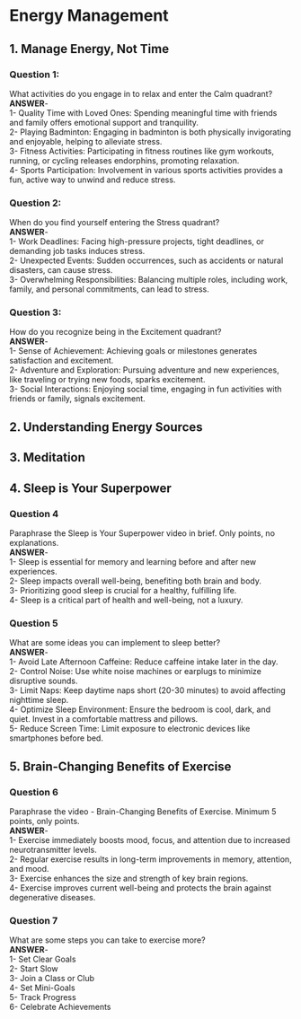 # Energy Management
## 1. Manage Energy, Not Time
### Question 1:
What activities do you engage in to relax and enter the Calm quadrant?<br>
**ANSWER**- <br>
1- Quality Time with Loved Ones: Spending meaningful time with friends and family offers emotional support and tranquility.<br>
2- Playing Badminton: Engaging in badminton is both physically invigorating and enjoyable, helping to alleviate stress.<br>
3- Fitness Activities: Participating in fitness routines like gym workouts, running, or cycling releases endorphins, promoting relaxation.<br>
4- Sports Participation: Involvement in various sports activities provides a fun, active way to unwind and reduce stress.<br>
### Question 2:
When do you find yourself entering the Stress quadrant? <br>
**ANSWER**- <br>
1- Work Deadlines: Facing high-pressure projects, tight deadlines, or demanding job tasks induces stress.<br>
2- Unexpected Events: Sudden occurrences, such as accidents or natural disasters, can cause stress.<br>
3- Overwhelming Responsibilities: Balancing multiple roles, including work, family, and personal commitments, can lead to stress.<br>
### Question 3:
How do you recognize being in the Excitement quadrant?<br>
**ANSWER**-<br>
1- Sense of Achievement: Achieving goals or milestones generates satisfaction and excitement.<br>
2- Adventure and Exploration: Pursuing adventure and new experiences, like traveling or trying new foods, sparks excitement.<br>
3- Social Interactions: Enjoying social time, engaging in fun activities with friends or family, signals excitement.<br>
## 2. Understanding Energy Sources

## 3. Meditation

## 4. Sleep is Your Superpower
### Question 4
Paraphrase the Sleep is Your Superpower video in brief. Only points, no explanations.<br>
**ANSWER**- <br>
1- Sleep is essential for memory and learning before and after new experiences.<br>
2- Sleep impacts overall well-being, benefiting both brain and body.<br>
3- Prioritizing good sleep is crucial for a healthy, fulfilling life.<br>
4- Sleep is a critical part of health and well-being, not a luxury.<br>

### Question 5
What are some ideas you can implement to sleep better?<br>
**ANSWER**- <br>
1- Avoid Late Afternoon Caffeine: Reduce caffeine intake later in the day.<br>
2- Control Noise: Use white noise machines or earplugs to minimize disruptive sounds.<br>
3- Limit Naps: Keep daytime naps short (20-30 minutes) to avoid affecting nighttime sleep.<br>
4- Optimize Sleep Environment: Ensure the bedroom is cool, dark, and quiet. Invest in a comfortable mattress and pillows.<br>
5- Reduce Screen Time: Limit exposure to electronic devices like smartphones before bed.<br>

## 5. Brain-Changing Benefits of Exercise
### Question 6
Paraphrase the video - Brain-Changing Benefits of Exercise. Minimum 5 points, only points.<br>
**ANSWER**- <br>
1- Exercise immediately boosts mood, focus, and attention due to increased neurotransmitter levels.<br>
2- Regular exercise results in long-term improvements in memory, attention, and mood.<br>
3- Exercise enhances the size and strength of key brain regions.<br>
4- Exercise improves current well-being and protects the brain against degenerative diseases.<br>

### Question 7
What are some steps you can take to exercise more?<br>
**ANSWER**- <br>
1- Set Clear Goals<br>
2- Start Slow<br>
3- Join a Class or Club<br>
4- Set Mini-Goals<br>
5- Track Progress<br>
6- Celebrate Achievements<br>
